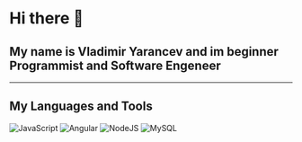 # Hi there 👋
## My name is Vladimir Yarancev and im beginner Programmist and Software Engeneer
***

## My Languages and Tools
![JavaScript](https://img.shields.io/badge/-JavaScript-1e1e1e?style=for-the-badge&logo=javascript)
![Angular](https://img.shields.io/badge/-Angular-1e1e1e?style=for-the-badge&logo=angular&logoColor=dd0031)
![NodeJS](https://img.shields.io/badge/-NodeJS-1e1e1e?style=for-the-badge&logo=node.js)
![MySQL](https://img.shields.io/badge/-MySQL-1e1e1e?style=for-the-badge&logo=mysql)
